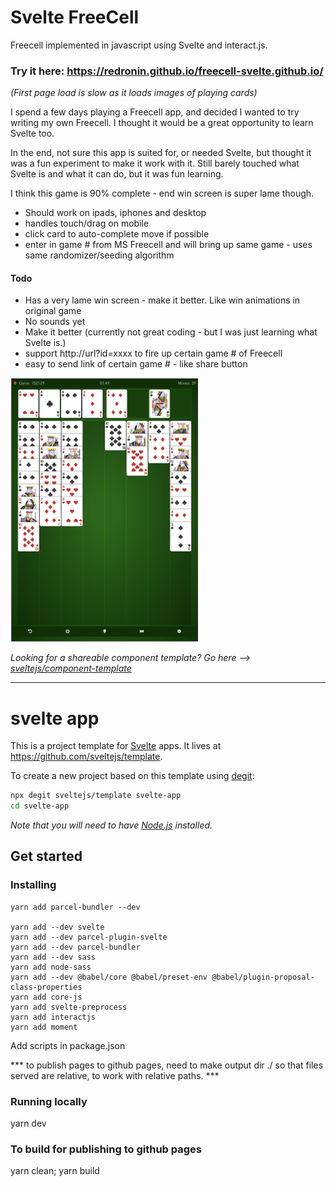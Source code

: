 # Svelte FreeCell

Freecell implemented in javascript using Svelte and interact.js.


### Try it here: https://redronin.github.io/freecell-svelte.github.io/

*(First page load is slow as it loads images of playing cards)*

I spend a few days playing a Freecell app, and decided I wanted to try writing my own Freecell. I thought it would be a great opportunity to learn Svelte too.

In the end, not sure this app is suited for, or needed Svelte, but thought it was a fun experiment to make it work with it. Still barely touched what Svelte is and what it can do, but it was fun learning.

I think this game is 90% complete - end win screen is super lame though. 


* Should work on ipads, iphones and desktop
* handles touch/drag on mobile
* click card to auto-complete move if possible
* enter in game # from MS Freecell and will bring up same game - uses same randomizer/seeding algorithm

#### Todo

* Has a very lame win screen - make it better. Like win animations in original game
* No sounds yet
* Make it better (currently not great coding - but I was just learning what Svelte is.)
* support http://url?id=xxxx to fire up certain game # of Freecell
* easy to send link of certain game # - like share button


<img src="/public/images/freecell_screenshot.png" width="300"/>


*Looking for a shareable component template? Go here --> [sveltejs/component-template](https://github.com/sveltejs/component-template)*

---

# svelte app

This is a project template for [Svelte](https://svelte.dev) apps. It lives at https://github.com/sveltejs/template.

To create a new project based on this template using [degit](https://github.com/Rich-Harris/degit):

```bash
npx degit sveltejs/template svelte-app
cd svelte-app
```

*Note that you will need to have [Node.js](https://nodejs.org) installed.*


## Get started


### Installing

    yarn add parcel-bundler --dev

    yarn add --dev svelte
    yarn add --dev parcel-plugin-svelte
    yarn add --dev parcel-bundler
    yarn add --dev sass
    yarn add node-sass
    yarn add --dev @babel/core @babel/preset-env @babel/plugin-proposal-class-properties
    yarn add core-js
    yarn add svelte-preprocess
    yarn add interactjs
    yarn add moment

Add scripts in package.json


*** to publish pages to github pages, need to make output dir ./ so that files served are relative, to work with relative paths. ***



### Running locally

yarn dev

### To build for publishing to github pages

yarn clean; yarn build
